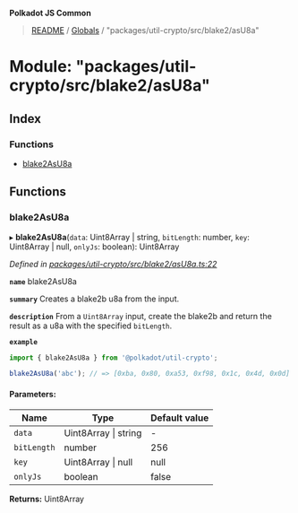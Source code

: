 **Polkadot JS Common**

> [README](../README.md) / [Globals](../globals.md) / "packages/util-crypto/src/blake2/asU8a"

# Module: "packages/util-crypto/src/blake2/asU8a"

## Index

### Functions

* [blake2AsU8a](_packages_util_crypto_src_blake2_asu8a_.md#blake2asu8a)

## Functions

### blake2AsU8a

▸ **blake2AsU8a**(`data`: Uint8Array \| string, `bitLength`: number, `key`: Uint8Array \| null, `onlyJs`: boolean): Uint8Array

*Defined in [packages/util-crypto/src/blake2/asU8a.ts:22](https://github.com/polkadot-js/common/blob/dd1220ac/packages/util-crypto/src/blake2/asU8a.ts#L22)*

**`name`** blake2AsU8a

**`summary`** Creates a blake2b u8a from the input.

**`description`** 
From a `Uint8Array` input, create the blake2b and return the result as a u8a with the specified `bitLength`.

**`example`** 
<BR>

```javascript
import { blake2AsU8a } from '@polkadot/util-crypto';

blake2AsU8a('abc'); // => [0xba, 0x80, 0xa53, 0xf98, 0x1c, 0x4d, 0x0d]
```

#### Parameters:

Name | Type | Default value |
------ | ------ | ------ |
`data` | Uint8Array \| string | - |
`bitLength` | number | 256 |
`key` | Uint8Array \| null | null |
`onlyJs` | boolean | false |

**Returns:** Uint8Array
